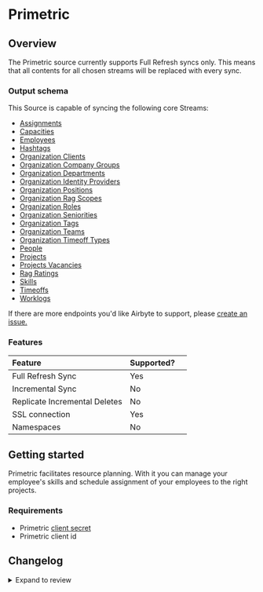 # Primetric

## Overview

The Primetric source currently supports Full Refresh syncs only. This means that all contents for all chosen streams will be replaced with every sync.

### Output schema

This Source is capable of syncing the following core Streams:

- [Assignments](https://developer.primetric.com/#614ec96a-3a6e-4124-8e17-2a47b9fd2ab2)
- [Capacities](https://developer.primetric.com/#62d3dac7-130c-4251-abd1-fc4143e6135f)
- [Employees](https://developer.primetric.com/#2d3b810d-0bdf-4076-b635-bcb113c12dd2)
- [Hashtags](https://developer.primetric.com/#76dc7d53-f7ef-4e32-90c1-0bec3ee2954b)
- [Organization Clients](https://developer.primetric.com/#2bc0ae2d-ded2-4cad-b801-ce5b0e16dd0c)
- [Organization Company Groups](https://developer.primetric.com/#76fbffd3-9410-41cf-b1c7-c28f8934259b)
- [Organization Departments](https://developer.primetric.com/#e7b85cda-6a7e-4b5c-81eb-38ef22b9476b)
- [Organization Identity Providers](https://developer.primetric.com/#6194d5dd-a461-48ca-a98c-b43e22a8eaf9)
- [Organization Positions](https://developer.primetric.com/#8bb3e61c-8309-47fa-a11b-e809b5b6fa85)
- [Organization Rag Scopes](https://developer.primetric.com/#ade4f7f0-5afe-464d-a882-af0752d8b812)
- [Organization Roles](https://developer.primetric.com/#dbd3780e-a0bd-49ba-b55c-df2ac34cc59f)
- [Organization Seniorities](https://developer.primetric.com/#d87953ac-a26d-419f-8b68-290551acab66)
- [Organization Tags](https://developer.primetric.com/#04573d40-054e-480b-9b4d-af61152a8a80)
- [Organization Teams](https://developer.primetric.com/#1fa80784-7955-41bb-b0cd-7ea0a2791936)
- [Organization Timeoff Types](https://developer.primetric.com/#e6dd9b98-66ec-4854-9a25-6f6f6f34399c)
- [People](https://developer.primetric.com/#21d5b65a-2f0d-464a-a6c3-8026f0096b83)
- [Projects](https://developer.primetric.com/#2dbef41d-2b82-4697-a5b8-15b253077703)
- [Projects Vacancies](https://developer.primetric.com/#c43bef20-60c4-4f83-bbf0-0aa55c05d4d9)
- [Rag Ratings](https://developer.primetric.com/#1dfc0346-4f47-4e32-b602-00700404f881)
- [Skills](https://developer.primetric.com/#f60a6ff4-b301-4bff-9a7d-a7694572bfb4)
- [Timeoffs](https://developer.primetric.com/#daecfab4-1f4a-4744-b6eb-49f291b6092c)
- [Worklogs](https://developer.primetric.com/#cd27074c-2918-4894-b656-c56d38527981)

If there are more endpoints you'd like Airbyte to support, please [create an issue.](https://github.com/airbytehq/airbyte/issues/new/choose)

### Features

| Feature                       | Supported? |     |
| :---------------------------- | :--------- | :-- |
| Full Refresh Sync             | Yes        |     |
| Incremental Sync              | No         |     |
| Replicate Incremental Deletes | No         |     |
| SSL connection                | Yes        |     |
| Namespaces                    | No         |     |

## Getting started

Primetric facilitates resource planning. With it you can manage your employee's skills and schedule assignment of
your employees to the right projects.

### Requirements

- Primetric [client secret](https://app.primetric.com/administrator/integrations)
- Primetric client id

## Changelog

<details>
  <summary>Expand to review</summary>

| Version | Date       | Pull Request                                             | Subject                 |
| :------ | :--------- | :------------------------------------------------------- | :---------------------- |
| 1.1.6 | 2025-01-18 | [51891](https://github.com/airbytehq/airbyte/pull/51891) | Update dependencies |
| 1.1.5 | 2025-01-11 | [51339](https://github.com/airbytehq/airbyte/pull/51339) | Update dependencies |
| 1.1.4 | 2025-01-04 | [50287](https://github.com/airbytehq/airbyte/pull/50287) | Update dependencies |
| 1.1.3 | 2024-12-14 | [49670](https://github.com/airbytehq/airbyte/pull/49670) | Update dependencies |
| 1.1.2 | 2024-12-12 | [43808](https://github.com/airbytehq/airbyte/pull/43808) | Update dependencies |
| 1.1.1 | 2024-08-16 | [44196](https://github.com/airbytehq/airbyte/pull/44196) | Bump source-declarative-manifest version |
| 1.1.0 | 2024-08-14 | [44083](https://github.com/airbytehq/airbyte/pull/44083) | Refactor connector to manifest-only format |
| 1.0.1 | 2024-06-04 | [38956](https://github.com/airbytehq/airbyte/pull/38956) | [autopull] Upgrade base image to v1.2.1 |
| 1.0.0 | 2024-04-01 | [36508](https://github.com/airbytehq/airbyte/pull/36508) | Migrate to low code cdk |
| 0.1.0 | 2022-09-05 | [15880](https://github.com/airbytehq/airbyte/pull/15880) | Initial implementation |

</details>
